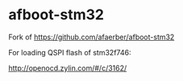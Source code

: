 # afboot-stm32
Fork of https://github.com/afaerber/afboot-stm32

For loading QSPI flash of stm32f746:

http://openocd.zylin.com/#/c/3162/
